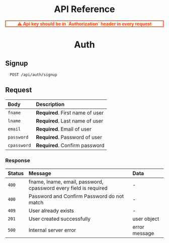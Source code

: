 <h1 align='center'>API Reference</h1>

<div style='color: orangered; font-weight: bold; border: 2px solid orangered;' align='center'>⚠️ Api key should be in `Authorization` header in every request</div>

<h1 align='center'>Auth</h1>

<h2>Signup</h2>

```http
  POST /api/auth/signup
```

<h2>Request</h2>

| Body        | Description                      |
| :---------- | :------------------------------- |
| `fname`     | **Required**. First name of user |
| `lname`     | **Required**. Last name of user  |
| `email`     | **Required**. Email of user      |
| `password`  | **Required**. Password of user   |
| `cpassword` | **Required**. Confirm password   |

<h3>Response</h3>

| Status | Message                                                          | Data          |
| :----- | :--------------------------------------------------------------- | :------------ |
| `400`  | fname, lname, email, password, cpassword every field is required | -             |
| `400`  | Password and Confirm Password do not match                       | -             |
| `409`  | User already exists                                              | -             |
| `201`  | User created successfully                                        | user object   |
| `500`  | Internal server error                                            | error message |
